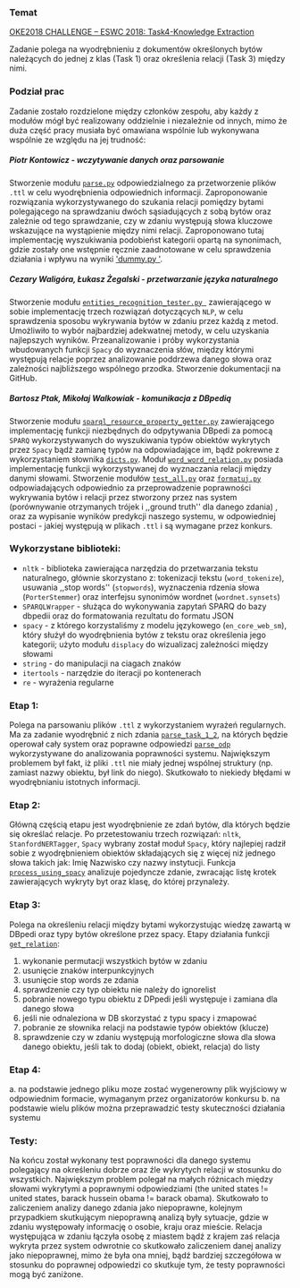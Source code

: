### Temat
[OKE2018 CHALLENGE – ESWC 2018: Task4-Knowledge Extraction](https://project-hobbit.eu/challenges/oke2018-challenge-eswc-2018/tasks/)

Zadanie polega na wyodrębnieniu z dokumentów określonych bytów 
należących do jednej z klas (Task 1) oraz określenia relacji (Task 3) między nimi.

### Podział prac
Zadanie zostało rozdzielone między członków zespołu, aby każdy z modułów mógł być realizowany oddzielnie 
i niezależnie od innych, mimo że duża część pracy musiała być omawiana wspólnie lub wykonywana wspólnie ze względu na jej trudność:

##### Piotr Kontowicz - wczytywanie danych oraz parsowanie
Stworzenie modułu [`parse.py`](parse.py) odpowiedzialnego za przetworzenie plików `.ttl` w celu wyodrębnienia odpowiednich informacji. Zaproponowanie rozwiązania wykorzystywanego do szukania relacji pomiędzy bytami polegającego na sprawdzaniu dwóch sąsiadujących z sobą bytów oraz zależnie od tego sprawdzanie, czy w zdaniu występują słowa kluczowe wskazujące na wystąpienie między nimi relacji. Zaproponowano tutaj implementację wyszukiwania podobieńst kategorii opartą na synonimach, gdzie zostały one wstępnie ręcznie zaadnotowane w celu sprawdzenia działania i wpływu na wyniki ['dummy.py '](dummy.py).

##### Cezary Waligóra, Łukasz Żegalski - przetwarzanie języka naturalnego 
Stworzenie modułu [`entities_recognition_tester.py `](entities_recognition_tester.py) zawierającego w sobie implementację trzech rozwiązań dotyczących `NLP`, w celu 
sprawdzenia sposobu wykrywania bytów w zdaniu przez każdą z metod. Umożliwiło to wybór najbardziej adekwatnej metody, w celu uzyskania najlepszych wyników. Przeanalizowanie i próby wykorzystania wbudowanych funkcji `Spacy` do wyznaczenia słów, między którymi występują relacje poprzez analizowanie poddrzewa danego słowa oraz zależności najbliższego wspólnego przodka. Stworzenie dokumentacji na GitHub.

##### Bartosz Ptak, Mikołaj Walkowiak - komunikacja z DBpedią
Stworzenie modułu [`sparql_resource_property_getter.py`](sparql_resource_property_getter.py) zawierającego implementację funkcji niezbędnych do odpytywania DBpedi za pomocą `SPARQ` wykorzystywanych do wyszukiwania typów obiektów wykrytych przez `Spacy` bądź zamianę typów na odpowiadające im, bądź pokrewne z wykorzystaniem słownika [`dicts.py`](dicts.py). Moduł [`word_word_relation.py`](word_word_relation.py) posiada implementację funkcji wykorzystywanej do wyznaczania relacji między danymi słowami. Stworzenie modułów [`test_all.py`](test_all.py) oraz [`formatuj.py`](formatuj.py) odpowiadających odpowiednio za przeprowadzenie poprawności wykrywania bytów i relacji przez stworzony przez nas system (porównywanie otrzymanych trójek i ,,ground truth'' dla danego zdania) , oraz za wypisanie wyników predykcji naszego systemu, w odpowiedniej postaci - jakiej występują w plikach `.ttl` i są wymagane przez konkurs.

### Wykorzystane biblioteki:
* `nltk` - biblioteka zawierająca narzędzia do przetwarzania tekstu naturalnego, głównie skorzystano z: tokenizacji tekstu (`word_tokenize`), usuwania ,,stop words'' (`stopwords`), wyznaczenia rdzenia słowa (`PorterStemmer`) oraz interfejsu synonimów wordnet (`wordnet.synsets`)
* `SPARQLWrapper` - służąca do wykonywania zapytań SPARQ do bazy dbpedii oraz do formatowania rezultatu do formatu JSON 
* `spacy` - z którego korzystaliśmy z modelu językowego (`en_core_web_sm`), który służył do wyodrębnienia bytów z tekstu oraz określenia jego kategorii; użyto modułu `displacy` do wizualizacj zależności między słowami
* `string` - do manipulacji na ciagach znaków
* `itertools` - narzędzie do iteracji po kontenerach
* `re` - wyrażenia regularne

### Etap 1: 
  Polega na parsowaniu plików `.ttl` z wykorzystaniem wyrażeń regularnych. Ma za zadanie wyodrębnić z nich zdania [`parse_task_1_2`](https://github.com/Kontowicz/ZTI/blob/5b612d3f691ecb108a9573719f36bc209640c7f4/parse.py#L4), na których będzie operował cały system oraz poprawne odpowiedzi [`parse_odp`](https://github.com/Kontowicz/ZTI/blob/db2f2e96de258d8eb708d4504cc1546dfa1aab9f/parse.py#L28) wykorzystywane do analizowania poprawności systemu. Największym problemem był fakt, iż pliki `.ttl` nie miały jednej wspólnej struktury (np. zamiast nazwy obiektu, był link do niego). Skutkowało to niekiedy błędami w wyodrębnianiu istotnych informacji. 

### Etap 2: 
  Główną częścią etapu jest wyodrębnienie ze zdań bytów, dla których będzie się określać relacje. Po przetestowaniu trzech rozwiązań: `nltk`, `StanfordNERTagger`, `Spacy` wybrany został moduł `Spacy`, który najlepiej radził sobie z wyodrębnieniem obiektów składających się z więcej niż jednego słowa takich jak: Imię Nazwisko czy nazwy instytucji. Funkcja  [`process_using_spacy`](https://github.com/Kontowicz/ZTI/blob/5b612d3f691ecb108a9573719f36bc209640c7f4/entities_recognition_tester.py#L44) analizuje pojedyncze zdanie, zwracając listę krotek zawierających wykryty byt oraz klasę, do której przynależy. 

### Etap 3: 
  Polega na określeniu relacji między bytami wykorzystując wiedzę zawartą w DBpedi oraz typy bytów określone przez spacy.
  Etapy działania funkcji [`get_relation`](https://github.com/Kontowicz/ZTI/blob/5b612d3f691ecb108a9573719f36bc209640c7f4/word_word_relation.py#L14):
 1. wykonanie permutacji wszystkich bytów w zdaniu   
 2. usunięcie znaków interpunkcyjnych
 3. usunięcie stop words ze zdania
 4. sprawdzenie czy typ obiektu nie należy do ignorelist
 5. pobranie nowego typu obiektu z DPpedi jeśli występuje i zamiana dla danego słowa
 6. jeśli nie odnaleziona w DB skorzystać z typu spacy i zmapować 
 7. pobranie ze słownika relacji na podstawie typów obiektów (klucze)
 8. sprawdzenie czy w zdaniu występują morfologiczne słowa dla słowa danego obiektu, jeśli tak to dodaj (obiekt, obiekt, relacja) do listy

### Etap 4:
a. na podstawie jednego pliku moze zostać wygenerowny plik wyjściowy w odpowiednim formacie, wymaganym przez organizatorów konkursu
b. na podstawie wielu plików można przeprawadzić testy skuteczności działania systemu

### Testy:
Na końcu został wykonany test poprawności dla danego systemu polegający na określeniu dobrze oraz źle wykrytych relacji w stosunku do   wszystkich. Największym problem polegał na małych różnicach między słowami wykrytymi a poprawnymi odpowiedziami (the united states != united states, barack hussein obama != barack obama). Skutkowało to zaliczeniem analizy danego zdania jako niepoprawne, kolejnym przypadkiem skutkującym niepoprawną analizą   były sytuacje, gdzie w zdaniu występowały informację o osobie, kraju oraz mieście. Relacja występująca w zdaniu łączyła osobę z           miastem bądź z krajem zaś relacja wykryta przez system odwrotnie co skutkowało zaliczeniem danej analizy jako niepoprawnej, mimo że     była ona mniej, bądź bardziej szczegółowa  w stosunku do poprawnej odpowiedzi co skutkuje tym, że testy poprawności mogą być zaniżone.
 
